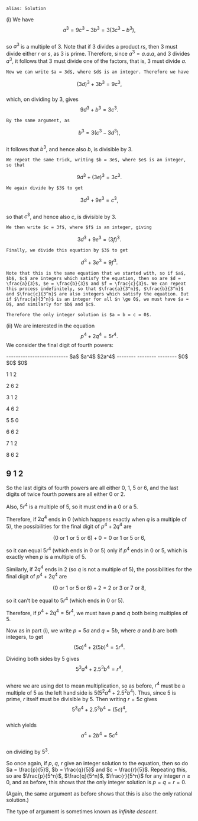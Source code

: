 ````
alias: Solution
````

(i) We have  
$$a^3 = 9c^3 - 3b^3 = 3(3c^3 - b^3),$$  
so $a^3$ is a multiple of $3$. Note that if $3$ divides a product $rs$, then $3$ must divide either $r$ or $s$, as $3$ is prime. Therefore, since $a^3 = a.a.a$, and $3$ divides $a^3$, it follows that $3$ must divide one of the factors, that is, $3$ must divide $a$.

	Now we can write $a = 3d$, where $d$ is an integer. Therefore we have  
$$(3d)^3 + 3b^3 = 9c^3,$$  
which, on dividing by $3$, gives  
$$9d^3 + b^3 = 3c^3.$$  

	By the same argument, as  
$$b^3 = 3(c^3 - 3d^3),$$  
it follows that $b^3$, and hence also $b$, is divisible by $3$.

	We repeat the same trick, writing $b = 3e$, where $e$ is an integer, so that  
$$9d^3 + (3e)^3 = 3c^3.$$  

	We again divide by $3$ to get  
$$3d^3 + 9e^3 = c^3,$$  
so that $c^3$, and hence also $c$, is divisible by $3$.  

	We then write $c = 3f$, where $f$ is an integer, giving  
$$3d^3 + 9e^3 = (3f)^3.$$  

	Finally, we divide this equation by $3$ to get  
$$d^3 + 3e^3 = 9f^3.$$  

	Note that this is the same equation that we started with, so if $a$, $b$, $c$ are integers which satisfy the equation, then so are $d = \frac{a}{3}$, $e = \frac{b}{3}$ and $f = \frac{c}{3}$. We can repeat this process indefinitely, so that $\frac{a}{3^n}$, $\frac{b}{3^n}$ and $\frac{c}{3^n}$ are also integers which satisfy the equation. But if $\frac{a}{3^n}$ is an integer for all $n \ge 0$, we must have $a = 0$, and similarly for $b$ and $c$.  

	Therefore the only integer solution is $a = b = c = 0$.  

(ii) We are interested in the equation $$p^4 + 2q^4 = 5r^4.$$
  We consider the final digit of fourth powers:


<div>
  --------------------------
   $a$      $a^4$    $2a^4$ 
  -------- -------- --------
   $0$      $0$      $0$

   $1$      $1$      $2$

   $2$      $6$      $2$

   $3$      $1$      $2$

   $4$      $6$      $2$

   $5$      $5$      $0$

   $6$      $6$      $2$

   $7$      $1$      $2$

   $8$      $6$      $2$

   $9$      $1$      $2$
   ------------------------- 
</div>



  So the last digits of fourth powers are all either $0$, $1$, $5$ or $6$, and the last digits of twice fourth powers are all either $0$ or $2$.

  Also, $5r^4$ is a multiple of $5$, so it must end in a $0$ or a $5$.

  Therefore, if $2q^4$ ends in $0$ (which happens exactly when $q$ is a multiple of $5$), the possibilities for the final digit of $p^4 + 2q^4$ are  

  $$(0 \mbox{ or } 1 \mbox{ or } 5 \mbox{ or } 6)+ 0 = 0 \mbox{ or } 1 \mbox{ or } 5 \mbox{ or } 6,$$

  so it can equal $5r^4$ (which ends in $0$ or $5$) only if $p^4$ ends in $0$ or $5$, which is exactly when $p$ is a multiple of $5$.

  Similarly, if $2q^4$ ends in $2$ (so $q$ is not a multiple of $5$), the possibilities for the final digit of $p^4 + 2q^4$ are

  $$(0 \mbox{ or } 1 \mbox{ or } 5 \mbox{ or } 6)+ 2 = 2 \mbox{ or } 3 \mbox{ or } 7 \mbox{ or } 8,$$

  so it can't be equal to $5r^4$ (which ends in $0$ or $5$).

  Therefore, if $p^4 + 2q^4 = 5r^4$, we must have $p$ and $q$ both being multiples of $5$.

  Now as in part (i), we write $p = 5a$ and $q = 5b$, where $a$ and $b$ are both integers, to get  
  $$(5a)^4 + 2(5b)^4 = 5r^4.$$

  Dividing both sides by $5$ gives  
  $$5^3a^4 + 2.5^3b^4 = r^4,$$  
  where we are using dot to mean multiplication, so as before, $r^4$ must be a multiple of $5$ as the left hand side is $5(5^2a^4 + 2.5^2b^4)$. Thus, since $5$ is prime, $r$ itself must be divisible by $5$. Then writing $r = 5c$ gives  
  $$5^3a^4 + 2.5^3b^4 = (5c)^4,$$  
  which yields  
  $$a^4 + 2b^4 = 5c^4$$  
  on dividing by $5^3$.  

  So once again, if $p$, $q$, $r$ give an integer solution to the equation, then so do $a = \frac{p}{5}$, $b = \frac{q}{5}$ and $c = \frac{r}{5}$. Repeating this, so are $\frac{p}{5^n}$, $\frac{q}{5^n}$, $\frac{r}{5^n}$ for any integer $n \geq 0$, and as before, this shows that the only integer solution is $p = q = r = 0$.

  (Again, the same argument as before shows that this is also the only rational solution.)
  
The type of argument is sometimes known as _infinite descent_.
